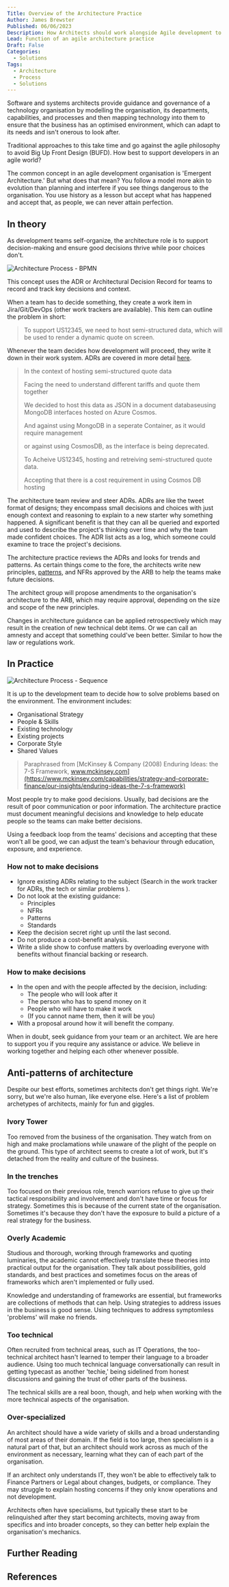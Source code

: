 ```yaml
---
Title: Overview of the Architecture Practice
Author: James Brewster
Published: 06/06/2023
Description: How Architects should work alongside Agile development to enable faster decision-making and reduce risk.
Lead: Function of an agile architecture practice
Draft: False
Categories:
  - Solutions
Tags:
  - Architecture
  - Process
  - Solutions
---
```

Software and systems architects provide guidance and governance of a technology organisation by modelling the organisation, its departments, capabilities, and processes and then mapping technology into them to ensure that the business has an optimised environment, which can adapt to its needs and isn't onerous to look after.

Traditional approaches to this take time and go against the agile philosophy to avoid Big Up Front Design (BUFD). How best to support developers in an agile world?

The common concept in an agile development organisation is 'Emergent Architecture.' But what does that mean? You follow a model more akin to evolution than planning and interfere if you see things dangerous to the organisation. You use history as a lesson but accept what has happened and accept that, as people, we can never attain perfection.

## In theory

As development teams self-organize, the architecture role is to support decision-making and ensure good decisions thrive while poor choices don't.

![Architecture Process - BPMN](../media/architecture-process-bpmn.png)

This concept uses the ADR or Architectural Decision Record for teams to record and track key decisions and context.

When a team has to decide something, they create a work item in Jira/Git/DevOps (other work trackers are available). This item can outline the problem in short:

> To support US12345, we need to host semi-structured data, which will be used to render a dynamic quote on screen.

Whenever the team decides how development will proceed, they write it down in their work system. ADRs are covered in more detail [here](xref:architecture-decision-records).

> In the context of hosting semi-structured quote data
>
> Facing the need to understand different tariffs and quote them together
>
> We decided to host this data as JSON in a document databaseusing MongoDB interfaces hosted on Azure Cosmos.
>
> And against using MongoDB in a seperate Container, as it would require management
>
> or against using CosmosDB, as the interface is being deprecated.
>
> To Acheive US12345, hosting and retreiving semi-structured quote data.
>
> Accepting that there is a cost requirement in using Cosmos DB hosting

The architecture team review and steer ADRs. ADRs are like the tweet format of designs; they encompass small decisions and choices with just enough context and reasoning to explain to a new starter why something happened. A significant benefit is that they can all be queried and exported and used to describe the project's thinking over time and why the team made confident choices. The ADR list acts as a log, which someone could examine to trace the project's decisions.

The architecture practice reviews the ADRs and looks for trends and patterns. As certain things come to the fore, the architects write new principles, [patterns](xref:patterns), and NFRs approved by the ARB to help the teams make future decisions.

The architect group will propose amendments to the organisation's architecture to the ARB, which may require approval, depending on the size and scope of the new principles.

Changes in architecture guidance can be applied retrospectively which may result in the creation of new technical debt items. Or we can call an amnesty and accept that something could've been better. Similar to how the law or regulations work.

## In Practice

![Architecture Process - Sequence](../media/architecture-process-sequence-diagram.png)

It is up to the development team to decide how to solve problems based on the environment. The environment includes:

* Organisational Strategy
* People & Skills
* Existing technology
* Existing projects
* Corporate Style
* Shared Values

> Paraphrased from [McKinsey & Company (2008) Enduring Ideas: the 7-S Framework, www.mckinsey.com](https://www.mckinsey.com/capabilities/strategy-and-corporate-finance/our-insights/enduring-ideas-the-7-s-framework)

Most people try to make good decisions. Usually, bad decisions are the result of poor communication or poor information. The architecture practice must document meaningful decisions and knowledge to help educate people so the teams can make better decisions.

Using a feedback loop from the teams' decisions and accepting that these won't all be good, we can adjust the team's behaviour through education, exposure, and experience.

### How not to make decisions

* Ignore existing ADRs relating to the subject (Search in the work tracker for ADRs, the tech or similar problems ).
* Do not look at the existing guidance:
  * Principles
  * NFRs
  * Patterns
  * Standards
* Keep the decision secret right up until the last second.
* Do not produce a cost-benefit analysis.
* Write a slide show to confuse matters by overloading everyone with benefits without financial backing or research.

### How to make decisions

* In the open and with the people affected by the decision, including:
  * The people who will look after it
  * The person who has to spend money on it
  * People who will have to make it work
  * (If you cannot name them, then it will be you)
* With a proposal around how it will benefit the company.

When in doubt, seek guidance from your team or an architect. We are here to support you if you require any assistance or advice. We believe in working together and helping each other whenever possible.

## Anti-patterns of architecture

Despite our best efforts, sometimes architects don't get things right. We're sorry, but we're also human, like everyone else. Here's a list of problem archetypes of architects, mainly for fun and giggles.

### Ivory Tower

Too removed from the business of the organisation. They watch from on high and make proclamations while unaware of the plight of the people on the ground. This type of architect seems to create a lot of work, but it's detached from the reality and culture of the business.

### In the trenches

Too focused on their previous role, trench warriors refuse to give up their tactical responsibility and involvement and don't have time or focus for strategy. Sometimes this is because of the current state of the organisation. Sometimes it's because they don't have the exposure to build a picture of a real strategy for the business.

### Overly Academic

Studious and thorough, working through frameworks and quoting luminaries, the academic cannot effectively translate these theories into practical output for the organisation. They talk about possibilities, gold standards, and best practices and sometimes focus on the areas of frameworks which aren't implemented or fully used.

Knowledge and understanding of frameworks are essential, but frameworks are collections of methods that can help. Using strategies to address issues in the business is good sense. Using techniques to address symptomless 'problems' will make no friends.

### Too technical

Often recruited from technical areas, such as IT Operations, the too-technical architect hasn't learned to temper their language to a broader audience. Using too much technical language conversationally can result in getting typecast as another 'techie,' being sidelined from honest discussions and gaining the trust of other parts of the business.

The technical skills are a real boon, though, and help when working with the more technical aspects of the organisation.

### Over-specialized

An architect should have a wide variety of skills and a broad understanding of most areas of their domain. If the field is too large, then specialism is a natural part of that, but an architect should work across as much of the environment as necessary, learning what they can of each part of the organisation.

If an architect only understands IT, they won't be able to effectively talk to Finance Partners or Legal about changes, budgets, or compliance. They may struggle to explain hosting concerns if they only know operations and not development.

Architects often have specialisms, but typically these start to be relinquished after they start becoming architects, moving away from specifics and into broader concepts, so they can better help explain the organisation's mechanics.

## Further Reading

## References
